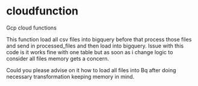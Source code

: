 # cloudfunction
Gcp cloud functions

 This function load all csv files into bigquery before that process those files and send in processed_files and then load into bigquery.
 Issue with this code is it works fine with one table but as soon as i change logic to consider all files memory gets a concern.
 
Could you please advise on it how to load all files into Bq after doing necessary transformation keeping memory in mind.
